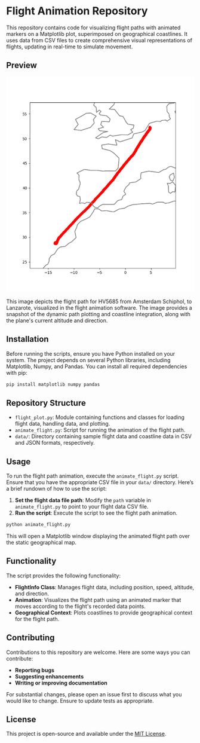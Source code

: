 # Flight Animation Repository

This repository contains code for visualizing flight paths with animated markers on a Matplotlib plot, superimposed on geographical coastlines. It uses data from CSV files to create comprehensive visual representations of flights, updating in real-time to simulate movement.

## Preview

![Flight HV5685](resources/HV5685.png)

This image depicts the flight path for HV5685 from Amsterdam Schiphol, to Lanzarote, visualized in the flight animation software. The image provides a snapshot of the dynamic path plotting and coastline integration, along with the plane's current altitude and direction.


## Installation

Before running the scripts, ensure you have Python installed on your system. The project depends on several Python libraries, including Matplotlib, Numpy, and Pandas. You can install all required dependencies with pip:

```bash
pip install matplotlib numpy pandas
```

## Repository Structure

- `flight_plot.py`: Module containing functions and classes for loading flight data, handling data, and plotting.
- `animate_flight.py`: Script for running the animation of the flight path.
- `data/`: Directory containing sample flight data and coastline data in CSV and JSON formats, respectively.

## Usage

To run the flight path animation, execute the `animate_flight.py` script. Ensure that you have the appropriate CSV file in your `data/` directory. Here’s a brief rundown of how to use the script:

1. **Set the flight data file path**: Modify the `path` variable in `animate_flight.py` to point to your flight data CSV file.
2. **Run the script**: Execute the script to see the flight path animation. 

```python
python animate_flight.py
```

This will open a Matplotlib window displaying the animated flight path over the static geographical map.

## Functionality

The script provides the following functionality:

- **FlightInfo Class**: Manages flight data, including position, speed, altitude, and direction.
- **Animation**: Visualizes the flight path using an animated marker that moves according to the flight's recorded data points.
- **Geographical Context**: Plots coastlines to provide geographical context for the flight path.

## Contributing

Contributions to this repository are welcome. Here are some ways you can contribute:

- **Reporting bugs**
- **Suggesting enhancements**
- **Writing or improving documentation**

For substantial changes, please open an issue first to discuss what you would like to change. Ensure to update tests as appropriate.

## License

This project is open-source and available under the [MIT License](LICENSE).
